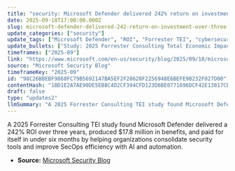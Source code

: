 ```yaml
---
title: "security: Microsoft Defender delivered 242% return on investment over three years​​"
date: 2025-09-18T17:00:00.000Z
slug: microsoft-defender-delivered-242-return-on-investment-over-three-years
update_categories: ["security"]
update_tags: ["Microsoft Defender", "ROI", "Forrester TEI", "cybersecurity", "AI", "SecOps", "cost-savings", "2025"]
update_bullets: ["Study: 2025 Forrester Consulting Total Economic Impact™ (TEI).", "Estimated ROI: 242% over three years.", "Total quantified benefits: $17.8 million.", "Payback period: less than six months.", "Key drivers: consolidation of tools and reduced operational overhead.", "Operational improvements: SecOps efficiencies enabled by AI and automation.", "Outcome: faster value capture and lower long‑term security costs."]
timeframes: ["2025-09"]
link: "https://www.microsoft.com/en-us/security/blog/2025/09/18/microsoft-defender-delivered-242-return-on-investment-over-three-years/"
source: "Microsoft Security Blog"
timeframeKey: "2025-09"
id: "98C26BBEBF9868FC79B5692147BA5EF2F28628F2256948E6BEFE9B232F027D00"
contentHash: "1BD1E2A7AE90DE5EB8C4D2CF394CFD123D6BE0771696DCF42E13817CEE16F5B4"
draft: false
type: "updates2"
llmSummary: "A 2025 Forrester Consulting TEI study found Microsoft Defender delivered a 242% ROI over three years, produced $17.8 million in benefits, and paid for itself in under six months by helping organizations consolidate security tools and improve SecOps efficiency with AI and automation."
---
```


A 2025 Forrester Consulting TEI study found Microsoft Defender delivered a 242% ROI over three years, produced $17.8 million in benefits, and paid for itself in under six months by helping organizations consolidate security tools and improve SecOps efficiency with AI and automation.

- **Source:** [Microsoft Security Blog](https://www.microsoft.com/en-us/security/blog/2025/09/18/microsoft-defender-delivered-242-return-on-investment-over-three-years/)
